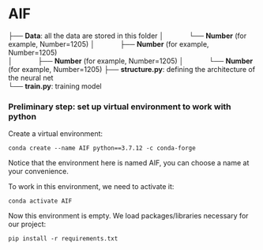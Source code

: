 # AIF
├── __Data__: all the data are stored in this folder
│&nbsp;&nbsp;&nbsp;&nbsp;&nbsp; &nbsp;&nbsp;&nbsp; &nbsp;&nbsp;&nbsp;└── __Number__ (for example, Number=1205)
│&nbsp;&nbsp;&nbsp;&nbsp;&nbsp; &nbsp;&nbsp;&nbsp; &nbsp;&nbsp;&nbsp;├── __Number__ (for example, Number=1205)  
│&nbsp;&nbsp;&nbsp;&nbsp;&nbsp; &nbsp;&nbsp;&nbsp; &nbsp;&nbsp;&nbsp;├── __Number__ (for example, Number=1205)
│&nbsp;&nbsp;&nbsp;&nbsp;&nbsp; &nbsp;&nbsp;&nbsp; &nbsp;&nbsp;&nbsp;└── __Number__ (for example, Number=1205)
├── __structure.py__: defining the architecture of the neural net   
└── __train.py__: training model    
### Preliminary step: set up virtual environment to work with python
Create a virtual environment:
```
conda create --name AIF python==3.7.12 -c conda-forge
```
Notice that the environment here is named AIF, you can choose a name at your convenience.

To work in this environment, we need to activate it: 
```
conda activate AIF
```
Now this environment is empty. We load packages/libraries necessary for our project:
```
pip install -r requirements.txt
```

